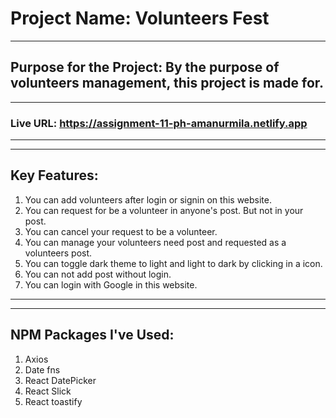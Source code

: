 # Project Name: Volunteers Fest
----------------------------------

## Purpose for the Project: By the purpose of volunteers management, this project is made for.

----------------------------------
### Live URL: https://assignment-11-ph-amanurmila.netlify.app

----------------------------------
----------------------------------

## Key Features: 
 1. You can add volunteers after login or signin on this website.
 2. You can request for be a volunteer in anyone's post. But not in your post.
 3. You can cancel your request to be a volunteer.
 4. You can manage your volunteers need post and requested as a volunteers post.
 5. You can toggle dark theme to light and light to dark by clicking in a icon.
 6. You can not add post without login.
 7. You can login with Google in this website.

------------------------------------
------------------------------------
## NPM Packages I've Used: 
 1. Axios
 2. Date fns
 3. React DatePicker
 4. React Slick
 5. React toastify